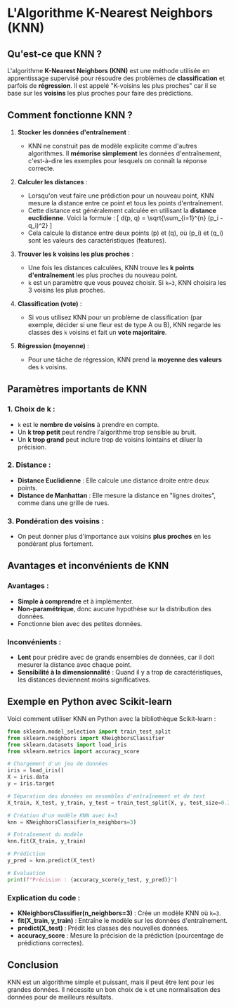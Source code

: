 
# L'Algorithme K-Nearest Neighbors (KNN)

## Qu'est-ce que KNN ?

L'algorithme **K-Nearest Neighbors (KNN)** est une méthode utilisée en apprentissage supervisé pour résoudre des problèmes de **classification** et parfois de **régression**. Il est appelé "K-voisins les plus proches" car il se base sur les **voisins** les plus proches pour faire des prédictions.

## Comment fonctionne KNN ?

1. **Stocker les données d'entraînement** :
   - KNN ne construit pas de modèle explicite comme d'autres algorithmes. Il **mémorise simplement** les données d'entraînement, c'est-à-dire les exemples pour lesquels on connaît la réponse correcte.

2. **Calculer les distances** :
   - Lorsqu'on veut faire une prédiction pour un nouveau point, KNN mesure la distance entre ce point et tous les points d'entraînement.
   - Cette distance est généralement calculée en utilisant la **distance euclidienne**. Voici la formule :
     \[
     d(p, q) = \sqrt{\sum_{i=1}^{n} (p_i - q_i)^2}
     \]
   - Cela calcule la distance entre deux points \(p\) et \(q\), où \(p_i\) et \(q_i\) sont les valeurs des caractéristiques (features).

3. **Trouver les k voisins les plus proches** :
   - Une fois les distances calculées, KNN trouve les **k points d'entraînement** les plus proches du nouveau point.
   - `k` est un paramètre que vous pouvez choisir. Si `k=3`, KNN choisira les 3 voisins les plus proches.

4. **Classification (vote)** :
   - Si vous utilisez KNN pour un problème de classification (par exemple, décider si une fleur est de type A ou B), KNN regarde les classes des `k` voisins et fait un **vote majoritaire**.

5. **Régression (moyenne)** :
   - Pour une tâche de régression, KNN prend la **moyenne des valeurs** des `k` voisins.

## Paramètres importants de KNN

### 1. Choix de k :
   - `k` est le **nombre de voisins** à prendre en compte.
   - Un **k trop petit** peut rendre l'algorithme trop sensible au bruit.
   - Un **k trop grand** peut inclure trop de voisins lointains et diluer la précision.

### 2. Distance :
   - **Distance Euclidienne** : Elle calcule une distance droite entre deux points.
   - **Distance de Manhattan** : Elle mesure la distance en "lignes droites", comme dans une grille de rues.

### 3. Pondération des voisins :
   - On peut donner plus d'importance aux voisins **plus proches** en les pondérant plus fortement.

## Avantages et inconvénients de KNN

### Avantages :
- **Simple à comprendre** et à implémenter.
- **Non-paramétrique**, donc aucune hypothèse sur la distribution des données.
- Fonctionne bien avec des petites données.

### Inconvénients :
- **Lent** pour prédire avec de grands ensembles de données, car il doit mesurer la distance avec chaque point.
- **Sensibilité à la dimensionnalité** : Quand il y a trop de caractéristiques, les distances deviennent moins significatives.

## Exemple en Python avec Scikit-learn

Voici comment utiliser KNN en Python avec la bibliothèque Scikit-learn :

```python
from sklearn.model_selection import train_test_split
from sklearn.neighbors import KNeighborsClassifier
from sklearn.datasets import load_iris
from sklearn.metrics import accuracy_score

# Chargement d'un jeu de données
iris = load_iris()
X = iris.data
y = iris.target

# Séparation des données en ensembles d'entraînement et de test
X_train, X_test, y_train, y_test = train_test_split(X, y, test_size=0.3, random_state=42)

# Création d'un modèle KNN avec k=3
knn = KNeighborsClassifier(n_neighbors=3)

# Entraînement du modèle
knn.fit(X_train, y_train)

# Prédiction
y_pred = knn.predict(X_test)

# Évaluation
print(f"Précision : {accuracy_score(y_test, y_pred)}")
```

### Explication du code :
- **KNeighborsClassifier(n_neighbors=3)** : Crée un modèle KNN où `k=3`.
- **fit(X_train, y_train)** : Entraîne le modèle sur les données d'entraînement.
- **predict(X_test)** : Prédit les classes des nouvelles données.
- **accuracy_score** : Mesure la précision de la prédiction (pourcentage de prédictions correctes).

## Conclusion

KNN est un algorithme simple et puissant, mais il peut être lent pour les grandes données. Il nécessite un bon choix de `k` et une normalisation des données pour de meilleurs résultats.
